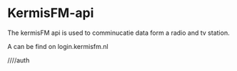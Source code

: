 # KermisFM-api
The kermisFM api is used to comminucatie data form a radio and tv station.

A can be find on login.kermisfm.nl 


////auth 
